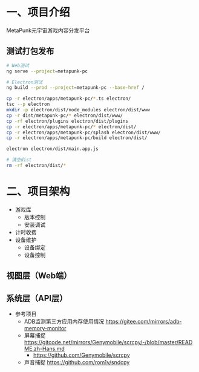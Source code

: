 

# 一、项目介绍

MetaPunk元宇宙游戏内容分发平台


## 测试打包发布
``` sh
# Web测试
ng serve --project=metapunk-pc

# Electron测试
ng build --prod --project=metapunk-pc --base-href /

cp -r electron/apps/metapunk-pc/*.ts electron/
tsc --p electron
mkdir -p electron/dist/node_modules electron/dist/www
cp -r dist/metapunk-pc/* electron/dist/www/
cp -rf electron/plugins electron/dist/plugins
cp -r electron/apps/metapunk-pc/* electron/dist/
cp -r electron/apps/metapunk-pc/splash electron/dist/www/
cp -r electron/apps/metapunk-pc/build electron/dist/

electron electron/dist/main.app.js

# 清空dist
rm -rf electron/dist/*

```

# 二、项目架构
- 游戏库
    - 版本控制
    - 安装调试
- 计时收费
- 设备维护
    - 设备绑定
    - 设备控制

## 视图层（Web端）


## 系统层（API层）

- 参考项目
    - ADB监测第三方应用内存使用情况 https://gitee.com/mirrors/adb-memory-monitor
    - 屏幕捕捉 https://gitcode.net/mirrors/Genymobile/scrcpy/-/blob/master/README.zh-Hans.md
        - https://github.com/Genymobile/scrcpy
    - 声音捕捉 https://github.com/rom1v/sndcpy